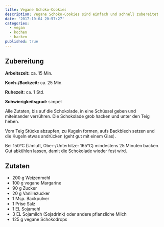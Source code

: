 ```yaml
---
title: Vegane Schoko-Cookies
description: Vegane Schoko-Cookies sind einfach und schnell zubereitet. Das Rezept ist einfach und schnell zubereitet.
date: '2017-10-04 20:57:27'
categories:
  - vegan
  - kochen
  - backen
published: true
---
```


## Zubereitung

**Arbeitszeit:** ca. 15 Min.

**Koch-/Backzeit:** ca. 25 Min.

**Ruhezeit:** ca. 1 Std.

**Schwierigkeitsgrad:** simpel

Alle Zutaten, bis auf die Schokolade,
in eine Schüssel geben und miteinander verrühren.
Die Schokolade grob hacken und unter den Teig heben.

Vom Teig Stücke abzupfen,
zu Kugeln formen,
aufs Backblech setzen und die Kugeln etwas andrücken (geht gut mit einem Glas).

Bei 150°C (Umluft, Ober-/Unterhitze: 165°C) mindestens 25 Minuten backen.
Gut abkühlen lassen, damit die Schokolade wieder fest wird.

## Zutaten

- 200 g Weizenmehl
- 100 g vegane Margarine
- 90 g Zucker
- 20 g Vanillezucker
- 1 Msp. Backpulver
- 1 Prise Salz
- 1 EL Sojamehl
- 3 EL Sojamilch (Sojadrink) oder andere pflanzliche Milch
- 125 g vegane Schokodrops
